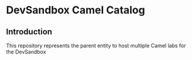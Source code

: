 # DevSandbox Camel Catalog

## Introduction

This repository represents the parent entity to host multiple Camel labs for the DevSandbox

<br/>